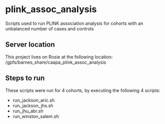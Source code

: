 # plink_assoc_analysis
Scripts used to run PLINK association analysis for cohorts with an unbalanced number of cases and controls

## Server location
This project lives on Rosie at the following location: /gpfs/barnes_share/caapa_plink_assoc_analysis

## Steps to run

These scripts were run for 4 cohorts, by executing the following 4 scripts:

- run_jackson_aric.sh
- run_jackson_jhs.sh
- run_jhu_abr.sh
- run_winston_salem.sh
